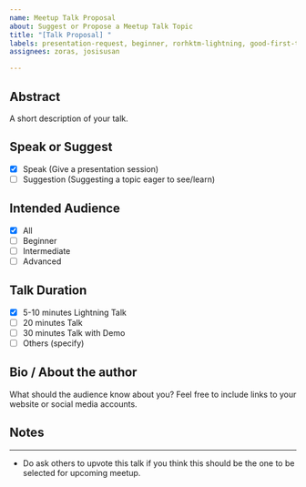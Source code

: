 ```yaml
---
name: Meetup Talk Proposal
about: Suggest or Propose a Meetup Talk Topic
title: "[Talk Proposal] "
labels: presentation-request, beginner, rorhktm-lightning, good-first-talk
assignees: zoras, josisusan

---
```


<!--- Provide a general summary of the talk with the Title above -->
<!--- Use [Markdown](https://help.github.com/articles/basic-writing-and-formatting-syntax/) for styling --> 

## Abstract
A short description of your talk.
<!--- If you want to speak on above Topic at RubyNepal meetup, write some details to pitch your talk. 
<!--- Make it as compelling and exciting as possible. -->

## Speak or Suggest
<!--- If you're suggesting a topic for a talk, tell us how it should work -->
<!--- If you’ve never given a talk before, we will help you develop it and support you all the way. 
<!--- We have a history of helping speakers get onto the stage for the first time and trying out new ideas. -->
- [x] Speak (Give a presentation session)
- [ ] Suggestion (Suggesting a topic eager to see/learn)

## Intended Audience
<!--- Who is the best target audience for this talk? -->
- [x] All
- [ ] Beginner
- [ ] Intermediate
- [ ] Advanced

## Talk Duration
<!--- What format is this talk best suited for? -->
- [x] 5-10 minutes Lightning Talk
- [ ] 20 minutes Talk
- [ ] 30 minutes Talk with Demo
- [ ] Others (specify)

## Bio / About the author
What should the audience know about you? Feel free to include links to your website or social media accounts.

## Notes
<!--- This is where you should explain things such as technical requirements, why you're the best berson to speak on this subject, etc.. -->

---
* Do ask others to upvote this talk if you think this should be the one to be selected for upcoming meetup.
